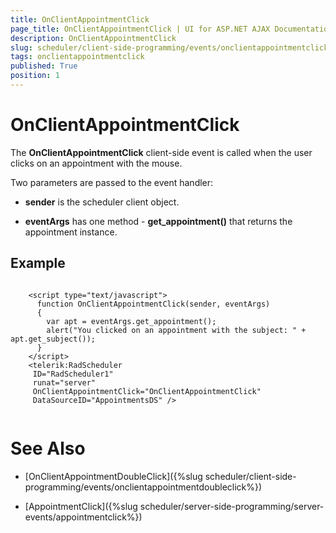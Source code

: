 ```yaml
---
title: OnClientAppointmentClick
page_title: OnClientAppointmentClick | UI for ASP.NET AJAX Documentation
description: OnClientAppointmentClick
slug: scheduler/client-side-programming/events/onclientappointmentclick
tags: onclientappointmentclick
published: True
position: 1
---
```


# OnClientAppointmentClick



The __OnClientAppointmentClick__ client-side event is called when the user clicks on an appointment with the mouse.

Two parameters are passed to the event handler:

* __sender__ is the scheduler client object.

* __eventArgs__ has one method - __get_appointment()__ that returns the appointment instance.

## Example

````ASPNET
	
	<script type="text/javascript">   
	  function OnClientAppointmentClick(sender, eventArgs)
	  {
	    var apt = eventArgs.get_appointment();
	    alert("You clicked on an appointment with the subject: " + apt.get_subject());
	  }
	</script>
	<telerik:RadScheduler
	 ID="RadScheduler1"
	 runat="server"  
	 OnClientAppointmentClick="OnClientAppointmentClick"
	 DataSourceID="AppointmentsDS" />
	
````



# See Also

 * [OnClientAppointmentDoubleClick]({%slug scheduler/client-side-programming/events/onclientappointmentdoubleclick%})

 * [AppointmentClick]({%slug scheduler/server-side-programming/server-events/appointmentclick%})

